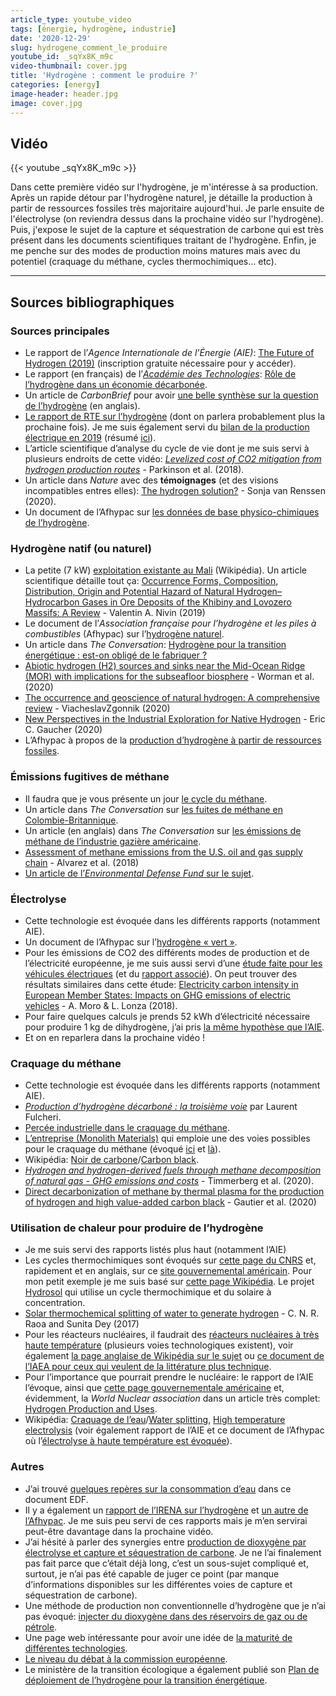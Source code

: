 ```yaml
---
article_type: youtube_video
tags: [énergie, hydrogène, industrie]
date: '2020-12-29'
slug: hydrogene_comment_le_produire
youtube_id: _sqYx8K_m9c
video-thumbnail: cover.jpg
title: 'Hydrogène : comment le produire ?'
categories: [energy]
image-header: header.jpg
image: cover.jpg
---
```


## Vidéo

{{< youtube _sqYx8K_m9c >}}

Dans cette première vidéo sur l'hydrogène, je m'intéresse à sa production. Après un rapide détour par l'hydrogène naturel, je détaille la production à partir de ressources fossiles très majoritaire aujourd'hui. Je parle ensuite de l'électrolyse (on reviendra dessus dans la prochaine vidéo sur l'hydrogène). Puis, j'expose le sujet de la capture et séquestration de carbone qui est très présent dans les documents scientifiques traitant de l'hydrogène. Enfin, je me penche sur des modes de production moins matures mais avec du potentiel (craquage du méthane, cycles thermochimiques... etc).

<hr>

## Sources bibliographiques

### Sources principales

- Le rapport de l’_Agence Internationale de l’Énergie (AIE)_: [The Future of Hydrogen (2019)](https://webstore.iea.org/download/direct/2803) (inscription gratuite nécessaire pour y accéder).
- Le rapport (en français) de l’[_Académie des Technologies_](http://academie-technologies-prod.s3.amazonaws.com/2019/10/11/12/52/38/bcec6a2e-2428-4a06-8601-52310d41dcd6/ADT_Plaquette%202019_FR_PAP.pdf): [Rôle de l’hydrogène dans un économie décarbonée](https://www.academie-technologies.fr/blog/categories/publications-de-l-academie/posts/role-de-l-hydrogene-dans-une-economie-decarbonee-rapport).
- Un article de _CarbonBrief_ pour avoir [une belle synthèse sur la question de l’hydrogène](https://www.carbonbrief.org/in-depth-qa-does-the-world-need-hydrogen-to-solve-climate-change) (en anglais).
- [Le rapport de RTE sur l’hydrogène](https://assets.rte-france.com/prod/public/2020-07/rapport%20hydrogene.pdf) (dont on parlera probablement plus la prochaine fois). Je me suis également servi du [bilan de la production électrique en 2019](https://assets.rte-france.com/prod/public/2020-06/bilan-electrique-2019_1_0.pdf) (résumé [ici](https://www.connaissancedesenergies.org/la-production-delectricite-en-france-metropolitaine-tous-les-chiffres-cles-de-2019-200212-0)). 
- L’article scientifique d’analyse du cycle de vie dont je me suis servi à plusieurs endroits de cette vidéo: _[Levelized cost of CO2 mitigation from hydrogen production routes](https://pubs.rsc.org/en/content/articlelanding/2019/EE/C8EE02079E#!divAbstract)_ - Parkinson et al. (2018).
- Un article dans _Nature_ avec des __témoignages__ (et des visions incompatibles entres elles): [The hydrogen solution?](https://www.nature.com/articles/s41558-020-0891-0) - Sonja van Renssen (2020).
- Un document de l’Afhypac sur [les données de base physico-chimiques de l’hydrogène](http://www.afhypac.org/documents/tout-savoir/fiche_1.2_donnees_physicochimiques_rev.mars_2013.pdf).

### Hydrogène natif (ou naturel)

- La petite (7 kW) [exploitation existante au Mali](https://fr.wikipedia.org/wiki/Bourak%C3%A9bougou) (Wikipédia). Un article scientifique détaille tout ça: [Occurrence Forms, Composition, Distribution, Origin and Potential Hazard of Natural Hydrogen–Hydrocarbon Gases in Ore Deposits of the Khibiny and Lovozero Massifs: A Review](https://www.mdpi.com/2075-163X/9/9/535) - Valentin A. Nivin (2019)
- Le document de l’_Association française pour l’hydrogène et les piles à combustibles_ (Afhypac) sur l’[hydrogène naturel](https://www.afhypac.org/).
- Un article dans _The Conversation_: [Hydrogène pour la transition énergétique : est-on obligé de le fabriquer ?](https://theconversation.com/hydrogene-pour-la-transition-energetique-est-on-oblige-de-le-fabriquer-138843)
- [Abiotic hydrogen (H2) sources and sinks near the Mid-Ocean Ridge (MOR) with implications for the subseafloor biosphere](https://www.pnas.org/content/117/24/13283.short) - Worman et al. (2020)
- [The occurrence and geoscience of natural hydrogen: A comprehensive review](https://www.sciencedirect.com/science/article/abs/pii/S0012825219304787) - ViacheslavZgonnik (2020)
- [New Perspectives in the Industrial Exploration for Native Hydrogen](https://pubs.geoscienceworld.org/msa/elements/article/16/1/8/582934) - Eric C. Gaucher (2020)
- L’Afhypac à propos de la [production d’hydrogène à partir de ressources fossiles](http://www.afhypac.org/documents/tout-savoir/Fiche%203.1.1%20-%20Production%20%C3%A0%20partir%20de%20fossiles%20-%20rev%20nov2019%20Th%20A.pdf).

### Émissions fugitives de méthane

- Il faudra que je vous présente un jour [le cycle du méthane](https://www.globalcarbonproject.org/methanebudget/20/files/MethaneInfographic2020.png).
- Un article dans _The Conversation_ sur [les fuites de méthane en Colombie-Britannique](https://theconversation.com/plus-de-10-pour-cent-des-puits-dextraction-fuient-au-nord-est-de-la-colombie-britannique-132854).
- Un article (en anglais) dans _The Conversation_ sur [les émissions de méthane de l’industrie gazière américaine](https://theconversation.com/the-us-natural-gas-industry-is-leaking-way-more-methane-than-previously-thought-heres-why-that-matters-98918).
- [Assessment of methane emissions from the U.S. oil and gas supply chain](https://science.sciencemag.org/content/361/6398/186) - Alvarez et al. (2018)
- [Un article de l’_Environmental Defense Fund_ sur le sujet](https://www.edf.org/climate/methane-studies).

### Électrolyse

- Cette technologie est évoquée dans les différents rapports (notamment AIE).  
- Un document de l’Afhypac sur l’[hydrogène « vert »](http://www.afhypac.org/documents/tout-savoir/Fiche%203.5%20-%20H2%20vert%20R%C3%A9v.%20avril%202020%20PM.pdf).
- Pour les émissions de CO2 des différents modes de production et de l’électricité européenne, je me suis aussi servi d’une [étude faite pour les véhicules électriques](https://www.greencarcongress.com/2020/09/20200902-ricardo.html) (et du [rapport associé](https://ec.europa.eu/clima/sites/clima/files/transport/vehicles/docs/2020_study_main_report_en.pdf)). On peut trouver des résultats similaires dans cette étude: [Electricity carbon intensity in European Member States: Impacts on GHG emissions of electric vehicles](https://www.sciencedirect.com/science/article/pii/S1361920916307933) - A. Moro & L. Lonza (2018).
- Pour faire quelques calculs je prends 52 kWh d’électricité nécessaire pour produire 1 kg de dihydrogène, j’ai pris [la même hypothèse que l’AIE](https://www.iea.org/reports/the-future-of-hydrogen/data-and-assumptions).
- Et on en reparlera dans la prochaine vidéo !

### Craquage du méthane

- Cette technologie est évoquée dans les différents rapports (notamment AIE).  
- _[Production d’hydrogène décarboné : la troisième voie](http://www.annales.org/re/2020/re99/2020-07-17.pdf)_ par Laurent Fulcheri.
- [Percée industrielle dans le craquage du méthane](https://www.carnot-mines.eu/fr/perc%C3%A9e-industrielle-dans-le-craquage-du-m%C3%A9thane).
- [L’entreprise (Monolith Materials)](https://monolithmaterials.com/) qui emploie une des voies possibles pour le craquage du méthane (évoqué [ici](https://www.prnewswire.com/news-releases/monolith-materials-plans-to-build-countrys-first-large-scale-carbon-free-ammonia-plant-301147252.html) et [là](https://www.ammoniaenergy.org/articles/methane-splitting-and-turquoise-ammonia/)).
- Wikipédia: [Noir de carbone](https://fr.wikipedia.org/wiki/Noir_de_carbone)/[Carbon black](https://en.wikipedia.org/wiki/Carbon_black).
- _[Hydrogen and hydrogen-derived fuels through methane decomposition of natural gas - GHG emissions and costs](https://www.sciencedirect.com/science/article/pii/S2590174520300155?via%3Dihub)_ - Timmerberg et al. (2020).
- [Direct decarbonization of methane by thermal plasma for the production of hydrogen and high value-added carbon black](https://www.sciencedirect.com/science/article/abs/pii/S0360319917336492?via%3Dihub) - Gautier et al. (2020)

### Utilisation de chaleur pour produire de l’hydrogène

- Je me suis servi des rapports listés plus haut (notamment l’AIE)
- Les cycles thermochimiques sont évoqués sur [cette page du CNRS](https://www.promes.cnrs.fr/index.php?page=cycles-thermochimiques-de-dissociation-de-l-eau#:~:text=Les%20cycles%20thermochimiques%20coupl%C3%A9s%20%C3%A0,ordre%20de%2030%2D45%25) et, rapidement et en anglais, sur ce [site gouvernemental américain](https://www.energy.gov/eere/fuelcells/hydrogen-production-thermochemical-water-splitting). Pour mon petit exemple je me suis basé sur [cette page Wikipédia](https://en.wikipedia.org/wiki/Zinc%E2%80%93zinc_oxide_cycle). Le projet [Hydrosol](https://www.ecosources.info/actualites/374-hydrosol-ii-produire-de-l-hydrogene-en-exploitant-l-energie-solaire) qui utilise un cycle thermochimique et du solaire à concentration.
- [Solar thermochemical splitting of water to generate hydrogen](https://www.pnas.org/content/pnas/114/51/13385.full.pdf) - C. N. R. Raoa and Sunita Dey (2017)
- Pour les réacteurs nucléaires, il faudrait des [réacteurs nucléaires à très haute température](https://fr.wikipedia.org/wiki/R%C3%A9acteur_nucl%C3%A9aire_%C3%A0_tr%C3%A8s_haute_temp%C3%A9rature) (plusieurs voies technologiques existent), voir également [la page anglaise de Wikipédia sur le sujet](https://en.wikipedia.org/wiki/Very-high-temperature_reactor) ou [ce document de l’IAEA pour ceux qui veulent de la littérature plus technique](https://nucleus.iaea.org/sites/htgr-kb/HTR2014/Paper%20list/Track1/HTR2014-11125.pdf).
- Pour l’importance que pourrait prendre le nucléaire: le rapport de l’AIE l’évoque, ainsi que [cette page gouvernementale américaine](https://www.energy.gov/ne/articles/could-hydrogen-help-save-nuclear) et, évidemment, la _World Nuclear association_ dans un article très complet: [Hydrogen Production and Uses](https://www.world-nuclear.org/information-library/energy-and-the-environment/hydrogen-production-and-uses.aspx).
- Wikipédia: [Craquage de l’eau](https://fr.wikipedia.org/wiki/Craquage_de_l%27eau)/[Water splitting](https://en.wikipedia.org/wiki/Water_splitting), [High temperature electrolysis](https://en.wikipedia.org/wiki/High-temperature_electrolysis) (voir également rapport de l’AIE et ce document de l’Afhypac où l’[électrolyse à haute température est évoquée](https://www.afhypac.org/documents/tout-savoir/Fiche%203.2.1%20-%20Electrolyse%20de%20l%27eau%20revjanv2017%20ThA.pdf)).

### Autres

- J’ai trouvé [quelques repères sur la consommation d’eau](https://www.edf.fr/sites/default/files/contrib/groupe-edf/producteur-industriel/nucleaire/enjeux/environnement/gestion-de-l-eau/centrales_nucleaires_et_environnement_-_rejets_deau_light.pdf) dans ce document EDF.
- Il y a également un [rapport de l’IRENA sur l’hydrogène](https://www.irena.org/-/media/Files/IRENA/Agency/Publication/2018/Sep/IRENA_Hydrogen_from_renewable_power_2018.pdf) et [un autre de l’Afhypac](https://www.afhypac.org/documents/publications/rapports/Afhypac_Etude%20H2%20Fce%20GB_def.pdf). Je me suis peu servi de ces rapports mais je m’en servirai peut-être davantage dans la prochaine vidéo.
- J’ai hésité à parler des synergies entre [production de dioxygène par électrolyse et capture et séquestration de carbone](https://www.sciencedirect.com/science/article/pii/S0360319917312272). Je ne l’ai finalement pas fait parce que c’était déjà long, c’est un sous-sujet compliqué et, surtout, je n’ai pas été capable de juger ce point (par manque d’informations disponibles sur les différentes voies de capture et séquestration de carbone).
- Une méthode de production non conventionnelle d’hydrogène que je n’ai pas évoqué: [injecter du dioxygène dans des réservoirs de gaz ou de pétrole](https://phys.org/news/2019-08-scientists-hydrogen-gas-oil-bitumen.html).
- Une page web intéressante pour avoir une idée de [la maturité de différentes technologies](https://www.energy-transition-institute.com/fr/insights/hydrogen).
- [Le niveau du débat à la commission européenne](https://www.euractiv.com/section/energy-environment/news/renewable-or-low-carbon-eu-countries-face-off-over-hydrogen/).
- Le ministère de la transition écologique a également publié son [Plan de déploiement de l’hydrogène pour la transition énergétique](https://www.ecologie.gouv.fr/sites/default/files/Plan_deploiement_hydrogene.pdf).
